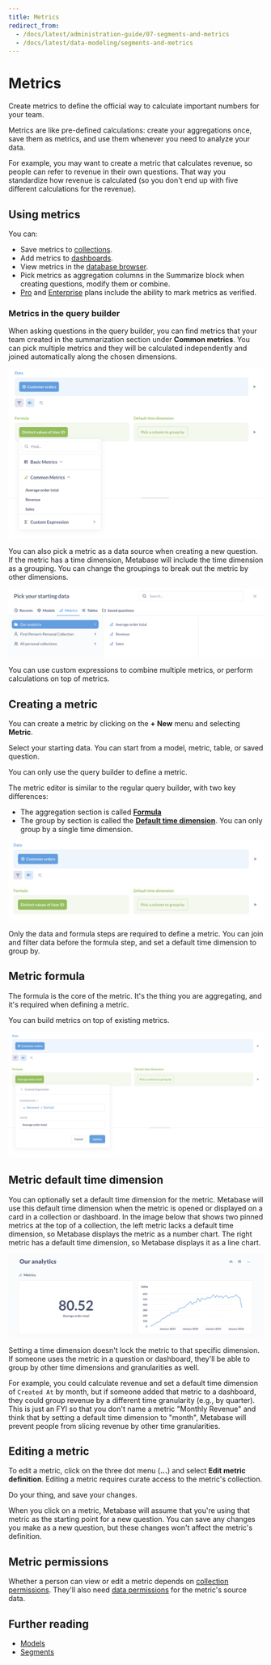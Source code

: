 ```yaml
---
title: Metrics
redirect_from:
  - /docs/latest/administration-guide/07-segments-and-metrics
  - /docs/latest/data-modeling/segments-and-metrics
---
```


# Metrics

Create metrics to define the official way to calculate important numbers for your team.

Metrics are like pre-defined calculations: create your aggregations once, save them as metrics, and use them whenever you need to analyze your data.

For example, you may want to create a metric that calculates revenue, so people can refer to revenue in their own questions. That way you standardize how revenue is calculated (so you don't end up with five different calculations for the revenue).

## Using metrics

You can:

- Save metrics to [collections](../exploration-and-organization/collections.md).
- Add metrics to [dashboards](../dashboards/introduction.md).
- View metrics in the [database browser](../exploration-and-organization/exploration.md#browse-your-databases).
- Pick metrics as aggregation columns in the Summarize block when creating questions, modify them or combine.
- [Pro](https://www.metabase.com/product/pro) and [Enterprise](https://www.metabase.com/product/enterprise) plans include the ability to mark metrics as verified.

### Metrics in the query builder

When asking questions in the query builder, you can find metrics that your team created in the summarization section under **Common metrics**. You can pick multiple metrics and they will be calculated independently and joined automatically along the chosen dimensions.

![Common metrics](./images/common-metrics.png)

You can also pick a metric as a data source when creating a new question. If the metric has a time dimension, Metabase will include the time dimension as a grouping. You can change the groupings to break out the metric by other dimensions.

![Metrics tab in the entity picker](./images/entity-picker-metrics-tab.png)

You can use custom expressions to combine multiple metrics, or perform calculations on top of metrics.

## Creating a metric

You can create a metric by clicking on the **+ New** menu and selecting **Metric**.

Select your starting data. You can start from a model, metric, table, or saved question.

You can only use the query builder to define a metric.

The metric editor is similar to the regular query builder, with two key differences:

- The aggregation section is called [**Formula**](#metric-formula)
- The group by section is called the [**Default time dimension**](#metric-default-time-dimension). You can only group by a single time dimension.

![Formula](./images/formula.png)

Only the data and formula steps are required to define a metric. You can join and filter data before the formula step, and set a default time dimension to group by.

## Metric formula

The formula is the core of the metric. It's the thing you are aggregating, and it's required when defining a metric.

You can build metrics on top of existing metrics.

![Metric built on top of other metrics](./images/metrics-built-on-other-metrics.png)

## Metric default time dimension

You can optionally set a default time dimension for the metric. Metabase will use this default time dimension when the metric is opened or displayed on a card in a collection or dashboard. In the image below that shows two pinned metrics at the top of a collection, the left metric lacks a default time dimension, so Metabase displays the metric as a number chart. The right metric has a default time dimension, so Metabase displays it as a line chart.

![Pinned metrics](./images/pinned-metrics.png)

Setting a time dimension doesn't lock the metric to that specific dimension. If someone uses the metric in a question or dashboard, they'll be able to group by other time dimensions and granularities as well.

For example, you could calculate revenue and set a default time dimension of `Created At` by month, but if someone added that metric to a dashboard, they could group revenue by a different time granularity (e.g., by quarter). This is just an FYI so that you don't name a metric "Monthly Revenue" and think that by setting a default time dimension to "month", Metabase will prevent people from slicing revenue by other time granularities.

## Editing a metric

To edit a metric, click on the three dot menu (**...**) and select **Edit metric definition**. Editing a metric requires curate access to the metric's collection.

Do your thing, and save your changes.

When you click on a metric, Metabase will assume that you're using that metric as the starting point for a new question. You can save any changes you make as a new question, but these changes won't affect the metric's definition.

## Metric permissions

Whether a person can view or edit a metric depends on [collection permissions](../permissions/collections.md). They'll also need [data permissions](../permissions/data.md) for the metric's source data.

## Further reading

- [Models](./models.md)
- [Segments](./segments.md)
